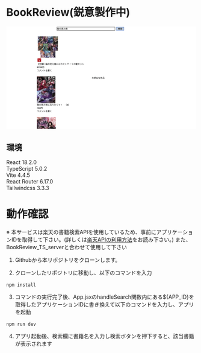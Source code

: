 # BookReview(鋭意製作中)

![デモ画像](./public/スクリーンショット2023-10-23_10.17.04.png)

## 環境
React 18.2.0  
TypeScript 5.0.2  
Vite 4.4.5  
React Router 6.17.0  
Tailwindcss 3.3.3


# 動作確認
※ 本サービスは楽天の書籍検索APIを使用しているため、事前にアプリケーションIDを取得して下さい。(詳しくは[楽天APIの利用方法](https://qiita.com/fmyuk/items/2067bad47904fcfeeb60)をお読み下さい。)
また、BookReview_TS_serverと合わせて使用して下さい

1. Githubから本リポジトリをクローンします。

2. クローンしたリポジトリに移動し、以下のコマンドを入力
```
npm install
```

3. コマンドの実行完了後、App.jsxのhandleSearch関数内にある${APP_ID}を取得したアプリケーションIDに書き換えて以下のコマンドを入力し、アプリを起動
```
npm run dev
```

4. アプリ起動後、検索欄に書籍名を入力し検索ボタンを押下すると、該当書籍が表示されます
